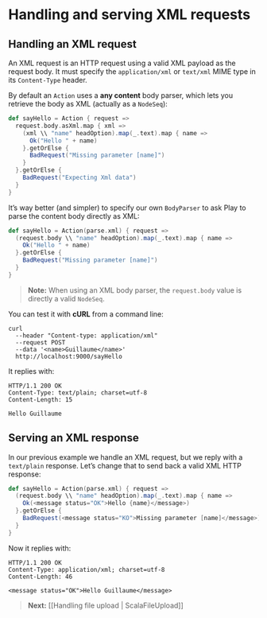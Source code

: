 # Handling and serving XML requests

## Handling an XML request

An XML request is an HTTP request using a valid XML payload as the request body. It must specify the `application/xml` or `text/xml` MIME type in its `Content-Type` header.

By default an `Action` uses a **any content** body parser, which lets you retrieve the body as XML (actually as a `NodeSeq`):

```scala
def sayHello = Action { request =>
  request.body.asXml.map { xml =>
    (xml \\ "name" headOption).map(_.text).map { name =>
      Ok("Hello " + name)
    }.getOrElse {
      BadRequest("Missing parameter [name]")
    }
  }.getOrElse {
    BadRequest("Expecting Xml data")
  }
}
```

It’s way better (and simpler) to specify our own `BodyParser` to ask Play to parse the content body directly as XML:

```scala
def sayHello = Action(parse.xml) { request =>
  (request.body \\ "name" headOption).map(_.text).map { name =>
    Ok("Hello " + name)
  }.getOrElse {
    BadRequest("Missing parameter [name]")
  }
}
```

> **Note:** When using an XML body parser, the `request.body` value is directly a valid `NodeSeq`. 

You can test it with **cURL** from a command line:

```
curl 
  --header "Content-type: application/xml" 
  --request POST 
  --data '<name>Guillaume</name>' 
  http://localhost:9000/sayHello
```

It replies with:

```
HTTP/1.1 200 OK
Content-Type: text/plain; charset=utf-8
Content-Length: 15

Hello Guillaume
```

## Serving an XML response

In our previous example we handle an XML request, but we reply with a `text/plain` response. Let’s change that to send back a valid XML HTTP response:

```scala
def sayHello = Action(parse.xml) { request =>
  (request.body \\ "name" headOption).map(_.text).map { name =>
    Ok(<message status="OK">Hello {name}</message>)
  }.getOrElse {
    BadRequest(<message status="KO">Missing parameter [name]</message>)
  }
}
```

Now it replies with:

```
HTTP/1.1 200 OK
Content-Type: application/xml; charset=utf-8
Content-Length: 46

<message status="OK">Hello Guillaume</message>
```

> **Next:** [[Handling file upload | ScalaFileUpload]]
